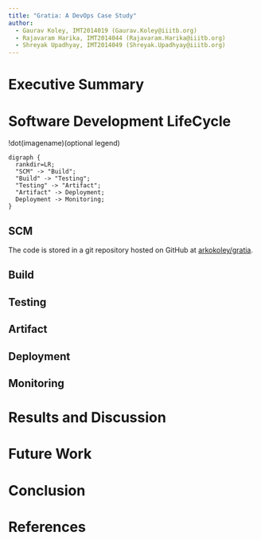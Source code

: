 ```yaml
---
title: "Gratia: A DevOps Case Study"
author:
  - Gaurav Koley, IMT2014019 (Gaurav.Koley@iiitb.org)
  - Rajavaram Harika, IMT2014044 (Rajavaram.Harika@iiitb.org)
  - Shreyak Upadhyay, IMT2014049 (Shreyak.Upadhyay@iiitb.org)
---
```


# Executive Summary

# Software Development LifeCycle
!dot(imagename)(optional legend)
~~~~~ 
digraph {
  rankdir=LR;
  "SCM" -> "Build";
  "Build" -> "Testing";
  "Testing" -> "Artifact";
  "Artifact" -> Deployment;
  Deployment -> Monitoring;
}

~~~~~

## SCM

The code is stored in a git repository hosted on GitHub at
[arkokoley/gratia](https://github.com/arkokoley/gratia).


## Build

## Testing

## Artifact 

## Deployment

## Monitoring

# Results and Discussion

# Future Work

# Conclusion

# References


